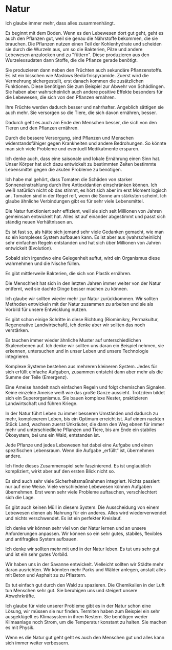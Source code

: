 # Natur

Ich glaube immer mehr, dass alles zusammenhängt.

Es beginnt mit dem Boden. Wenn es den Lebewesen dort gut geht, geht es auch den Pflanzen gut, weil sie genau die Nährstoffe bekommen, die sie brauchen. Die Pflanzen nutzen einen Teil der Kohlenhydrate und scheiden sie durch die Wurzeln aus, um so die Bakterien, Pilze und andere Lebewesen anzulocken und zu "füttern". Diese produzieren aus den Wurzelexsudaten dann Stoffe, die die Pflanze gerade benötigt.

Sie produzieren dann neben den Früchten auch sekundäre Pflanzenstoffe. Es ist ein bisschen wie Maslows Bedürfnispyramide. Zuerst wird die Vermehrung sichergestellt, erst danach kommen die zusätzlichen Funktionen. Diese benötigen Sie zum Beispiel zur Abwehr von Schädlingen. Sie haben aber wahrscheinlich auch andere positive Effekte besonders für die Lebewesen, die sich von den Pflanzen ernähren.

Ihre Früchte werden dadurch besser und nahrhafter. Angeblich sättigen sie auch mehr. Sie versorgen so die Tiere, die sich davon ernähren, besser.

Dadurch geht es auch am Ende den Menschen besser, die sich von den Tieren und den Pflanzen ernähren.

Durch die bessere Versorgung, sind Pflanzen und Menschen widerstandsfähiger gegen Krankheiten und andere Bedrohungen. So könnte man sich viele Probleme und eventuell Medikatmente ersparen.

Ich denke auch, dass eine saisonale und lokale Ernährung einen Sinn hat. Unser Körper hat sich dazu entwickelt zu bestimmten Zeiten bestimmte Lebensmittel gegen die akuten Probleme zu benötigen. 

Ich habe mal gehört, dass Tomaten die Schäden von starker Sonneneinstrahlung durch ihre Antioxidantien einschränken können. Ich weiß natürlich nicht ob das stimmt, es hört sich aber im erst Moment logisch an. Tomaten sind in der Regel reif, wenn die Sonne am stärksten scheint. Ich glaube ähnliche Verbindungen gibt es für sehr viele Lebensmittel.

Die Natur funktioniert sehr effizient, weil sie sich seit Millionen von Jahren gemeinsam entwickelt hat. Alles ist auf einander abgestimmt und passt sich ständig neuen Verhältnissen an.

Es ist fast so, als hätte sich jemand sehr viele Gedanken gemacht, wie man so ein komplexes System aufbauen kann. Es ist aber aus (wahrscheinlich) sehr einfachen Regeln entstanden und hat sich über Millionen von Jahren entwickelt (Evolution).

Sobald sich irgendwo eine Gelegenheit auftut, wird ein Organismus diese wahrnehmen und die Nische füllen.

Es gibt mittlerweile Bakterien, die sich von Plastik ernähren.

Die Menschheit hat sich in den letzten Jahren immer weiter von der Natur entfernt, weil sie dachte Dinge besser machen zu können.

Ich glaube wir sollten wieder mehr zur Natur zurückkommen. Wir sollten Methoden entwickeln mit der Natur zusammen zu arbeiten und sie als Vorbild für unsere Entwicklung nutzen.

Es gibt schon einige Schritte in diese Richtung (Biomimikry, Permakultur, Regenerative Landwirtschaft), ich denke aber wir sollten das noch verstärken.

Es tauchen immer wieder ähnliche Muster auf unterschiedlichen Skalenebenen auf. Ich denke wir sollten uns daran ein Beispiel nehmen, sie erkennen, untersuchen und in unser Leben und unsere Technologie integrieren.

Komplexe Systeme bestehen aus mehreren kleineren System. Jedes für sich erfüllt einfache Aufgaben, zusammen entsteht dann aber mehr als die Summe der Teile (Emergenz).

Eine Ameise handelt nach einfachen Regeln und folgt chemischen Signalen. Keine einzelne Ameise weiß wie das große Ganze aussieht. Trotzdem bildet sich ein Superorganismus. Sie bauen komplexe Nester, praktizieren Landwirtschaft und führen Kriege.

In der Natur führt Leben zu immer besseren Umständen und dadurch zu mehr, komplexerem Leben, bis ein Optimum erreicht ist. Auf einem nackten Stück Land, wachsen zuerst Unkräuter, die dann den Weg ebnen für immer mehr und unterschiedliche Pflanzen und Tiere, bis am Ende ein stabiles Ökosystem, bei uns ein Wald, entstanden ist.
 
Jede Pflanze und jedes Lebewesen hat dabei eine Aufgabe und einen spezifischen Lebensraum. Wenn die Aufgabe „erfüllt“ ist, übernehmen andere.

Ich finde dieses Zusammenspiel sehr faszinierend. Es ist unglaublich kompliziert, wirkt aber auf den ersten Blick nicht so.

Es sind auch sehr viele Sicherheitsmaßnahmen integriert. Nichts passiert nur auf eine Weise. Viele verschiedene Lebewesen können Aufgaben übernehmen. Erst wenn sehr viele Probleme auftauchen, verschlechtert sich die Lage.

Es gibt auch keinen Müll in diesem System. Die Ausscheidung von einem Lebewesen dienen als Nahrung für ein anderes. Alles wird wiederverwendet und nichts verschwendet. Es ist ein perfekter Kreislauf.

Ich denke wir können sehr viel von der Natur lernen und an unsere Anforderungen anpassen. Wir können so ein sehr gutes, stabiles, flexibles und antifragiles System aufbauen.

Ich denke wir sollten mehr mit und in der Natur leben. Es tut uns sehr gut und ist ein sehr gutes Vorbild.

Wir haben uns in der Savanne entwickelt. Vielleicht sollten wir Städte mehr daran ausrichten. Wir könnten mehr Parks und Wälder anlegen, anstatt alles mit Beton und Asphalt zu zu Pflastern.

Es tut einfach gut durch den Wald zu spazieren. Die Chemikalien in der Luft tun Menschen sehr gut. Sie beruhigen uns und steigert unsere Abwehrkräfte.

Ich glaube für viele unserer Probleme gibt es in der Natur schon eine Lösung, wir müssen sie nur finden. Termiten haben zum Beispiel ein sehr ausgeklügelt es Klimasystem in ihren Nestern. Sie benötigen weder Klimaanlage noch Strom, um die Temperatur konstant zu halten. Sie machen es mit Physik.

Wenn es die Natur gut geht geht es auch den Menschen gut und alles kann sich immer weiter verbessern.